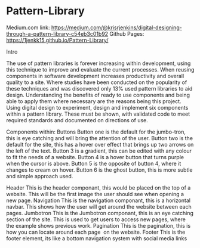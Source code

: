 # Pattern-Library
Medium.com link: https://medium.com/@krisrjenkins/digital-designing-through-a-pattern-library-c54eb3c01b92
Github Pages: https://1jenkk15.github.io/Pattern-Library/

Intro

The use of pattern libraries is forever increasing within development, using this technique to improve and evaluate the current processes. When reusing components in software development increases productivity and overall quality to a site. Where studies have been conducted on the popularity of these techniques and was discovered only 13% used pattern libraries to aid design. Understanding the benefits of ready to use components and being able to apply them where necessary are the reasons being this project. Using digital design to experiment, design and implement six components within a pattern library. These must be shown, with validated code to meet required standards and documented on directions of use.

Components within:
Buttons
Button one is the default for the jumbo-tron, this is eye catching and will bring the attention of the user.
Button two is the default for the site, this has a hover over effect that brings up two arrows on the left of the text.
Button 3 is a gradient, this can be edited with any colour to fit the needs of a website.
Button 4 is a hover button that turns purple when the cursor is above.
Button 5 is the opposite of button 4, where it changes to cream on hover.
Button 6 is the ghost button, this is more subtle and simple approach used.

Header
This is the header componant, this would be placed on the top of a website. This will be the first image the user should see when opening a new page.
Navigation
This is the navigation componant, this is a horizontal navbar. This shows how the user will get around the website between each pages.
Jumbotron
This is the Jumbotron componant, this is an eye catching section of the site. This is used to get users to access new pages, where the example shows previous work.
Pagination
This is the pagination, this is how you can locate around each page
 on the website.
Footer
This is the footer element, its like a bottom navigation system with social media links

